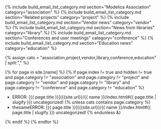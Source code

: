 {% include build_email_list_category.md section="Modelica Association" category="association" %}
{% include build_email_list_category.md section="Related projects" category="project" %}
{% include build_email_list_category.md section="Vendor news" category="vendor" %}
{% include build_email_list_category.md section="News from libraries" category="library" %}
{% include build_email_list_category.md section="Conferences and user meetings" category="conference" %}
{% include build_email_list_category.md section="Education news" category="education" %}

{% assign cats = "association,project,vendor,library,conference,education" | split:"," %}



{% for page in site.[name] %}
{% if page.index != true and hidden != true and page.category != "association" and page.category != "project" and page.category != "vendor" and page.category != "library" and page.category != "conference" and page.category != "education" %}
* ERROR: [{{ page.title }}]({{site.url}}/{{ name }}/index.html#{{ page.title | slugify }}) uncategorized!
{% unless cats contains page.category %}
 * thesameERROR: [{{ page.title }}]({{site.url}}/{{ name }}/index.html#{{ page.title | slugify }}) uncategorized!
{% endunless &}

{% endif %}
{% endfor %}
